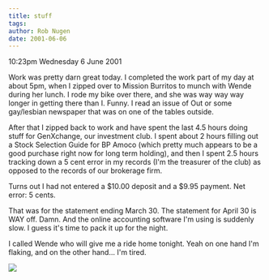 ```yaml
---
title: stuff
tags: 
author: Rob Nugen
date: 2001-06-06
---
```


<p class=date>10:23pm Wednesday 6 June 2001</p>

<p>Work was pretty darn great today.  I completed the
work part of my day at about 5pm, when I zipped over
to Mission Burritos to munch with Wende during her
lunch.  I rode my bike over there, and she was way way
way longer in getting there than I.  Funny.  I read an
issue of Out or some gay/lesbian newspaper that was on
one of the tables outside.</p>

<p>After that I zipped back to work and have spent the
last 4.5 hours doing stuff for GenXchange, our
investment club.  I spent about 2 hours filling out a
Stock Selection Guide for BP Amoco (which pretty much
appears to be a good purchase right now for long term
holding), and then I spent 2.5 hours tracking down a 5
cent error in my records (I'm the treasurer of the
club) as opposed to the records of our brokerage
firm.</p>

<p>Turns out I had not entered a $10.00 deposit and a
$9.95 payment.  Net error: 5 cents.</p>

<p>That was for the statement ending March 30.  The
statement for April 30 is WAY off.  Damn.  And the 
online accounting software I'm using is suddenly slow.
 I guess it's time to pack it up for the night.</p>

<p>I called Wende who will give me a ride home
tonight. Yeah on one hand I'm flaking, and on the
other hand... I'm tired.</p>

<p><img src="/images/rob/wL-ROB.gif"/></p>
